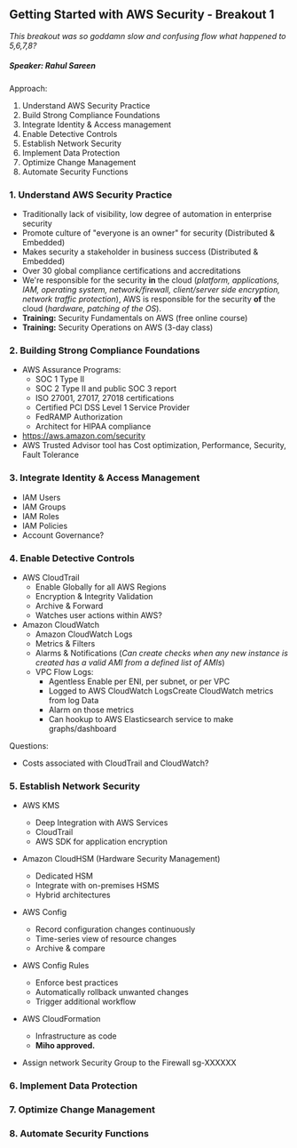 ## Getting Started with AWS Security - Breakout 1

*This breakout was so goddamn slow and confusing flow what happened to 5,6,7,8?*

##### Speaker: Rahul Sareen

Approach:
 1. Understand AWS Security Practice
 2. Build Strong Compliance Foundations
 3. Integrate Identity & Access management
 4. Enable Detective Controls
 5. Establish Network Security
 6. Implement Data Protection
 7. Optimize Change Management
 8. Automate Security Functions

### 1. Understand AWS Security Practice
 - Traditionally lack of visibility, low degree of automation in enterprise security
 - Promote culture of "everyone is an owner" for security (Distributed & Embedded)
 - Makes security a stakeholder in business success (Distributed & Embedded)
 - Over 30 global compliance certifications and accreditations
 - We're responsible for the security **in** the cloud (*platform, applications, IAM, operating system, network/firewall, client/server side encryption, network traffic protection*), AWS is responsible for the security **of** the cloud (*hardware, patching of the OS*).
 - **Training:** Security Fundamentals on AWS (free online course)
 - **Training:** Security Operations on AWS (3-day class)

### 2. Building Strong Compliance Foundations

- AWS Assurance Programs:
  - SOC 1 Type II
  - SOC 2 Type II and public SOC 3 report
  - ISO 27001, 27017, 27018 certifications
  - Certified PCI DSS Level 1 Service Provider
  - FedRAMP Authorization
  - Architect for HIPAA compliance
- https://aws.amazon.com/security
- AWS Trusted Advisor tool has Cost optimization, Performance, Security, Fault Tolerance

### 3. Integrate Identity & Access Management

- IAM Users
- IAM Groups
- IAM Roles
- IAM Policies
- Account Governance?

### 4. Enable Detective Controls

- AWS CloudTrail
  - Enable Globally for all AWS Regions
  - Encryption & Integrity Validation
  - Archive & Forward
  - Watches user actions within AWS?
- Amazon CloudWatch
  - Amazon CloudWatch Logs
  - Metrics & Filters
  - Alarms & Notifications (*Can create checks when any new instance is created has a valid AMI from a defined list of AMIs*)
  - VPC Flow Logs:
    - Agentless
    Enable per ENI, per subnet, or per VPC
    - Logged to AWS CloudWatch LogsCreate CloudWatch metrics from log Data
    - Alarm on those metrics
    - Can hookup to AWS Elasticsearch service to make graphs/dashboard

Questions:
- Costs associated with CloudTrail and CloudWatch?

### 5. Establish Network Security
- AWS KMS
  - Deep Integration with AWS Services
  - CloudTrail
  - AWS SDK for application encryption
- Amazon CloudHSM (Hardware Security Management)
  - Dedicated HSM
  - Integrate with on-premises HSMS
  - Hybrid architectures
- AWS Config
  - Record configuration changes continuously
  - Time-series view of resource changes
  - Archive & compare
- AWS Config Rules
  - Enforce best practices
  - Automatically rollback unwanted changes
  - Trigger additional workflow
- AWS CloudFormation
  - Infrastructure as code
  - **Miho approved.**


- Assign network Security Group to the Firewall sg-XXXXXX

### 6. Implement Data Protection
### 7. Optimize Change Management
### 8. Automate Security Functions

